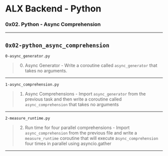 # ALX Backend - Python 
### 0x02. Python - Async Comprehension
---
`0x02-python_async_comprehension`
---
`0-async_generator.py`
> 0. Async Generator - Write a coroutine called `async_generator` that takes no arguments.
---
`1-async_comprehension.py`
> 1. Async Comprehensions - Import `async_generator` from the previous task and then write a coroutine called `async_comprehension` that takes no arguments
---
`2-measure_runtime.py`
> 2. Run time for four parallel comprehensions - Import `async_comprehension` from the previous file and write a `measure_runtime` coroutine that will execute a`sync_comprehension` four times in parallel using asyncio.gather
---
